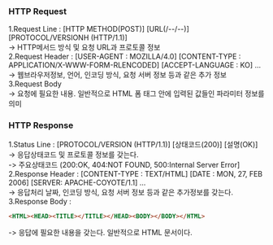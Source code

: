 ### HTTP Request
1.Request Line : [HTTP METHOD(POST)] [URL(/--/--)] [PROTOCOL/VERSIONH (HTTP/1.1)]  
-> HTTP메서드 방식 및 요청 URL과 프로토콜 정보  
2.Request Header : [USER-AGENT : MOZILLA/4.0] [CONTENT-TYPE : APPLICATION/X-WWW-FORM-RLENCODED] [ACCEPT-LANGUAGE : KO] ...  
-> 웹브라우저정보, 언어, 인코딩 방식, 요청 서버 정보 등과 같은 추가 정보  
3.Request Body  
-> 요청에 필요한 내용. 일반적으로 HTML 폼 태그 안에 입력된 값들인 파라미터 정보를 의미  


### HTTP Response  
1.Status Line : [PROTOCOL/VERSION (HTTP/1.1)] [상태코드(200)] [설명(OK)]  
-> 응답상태코드 및 프로토콜 정보를 갖는다.  
-> 주요상태코드 (200:OK, 404:NOT FOUND, 500:Internal Server Error]  
2.Response Header : [CONTENT-TYPE : TEXT/HTML] [DATE : MON, 27, FEB 2006] [SERVER: APACHE-COYOTE/1.1] ...  
-> 응답처리 날짜, 인코딩 방식, 요청 서버 정보 등과 같은 추가정보를 갖는다.  
3.Response Body : 
```html
<HTML><HEAD><TITLE></TITLE></HEAD><BODY></BODY></HTML>
```
-> 응답에 필요한 내용을 갖는다. 일반적으로 HTML 문서이다.   
